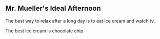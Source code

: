 ## Mr. Mueller's Ideal Afternoon

The best way to relax after a long day is to eat ice cream and watch tv.

The best ice cream is chocolate chip.